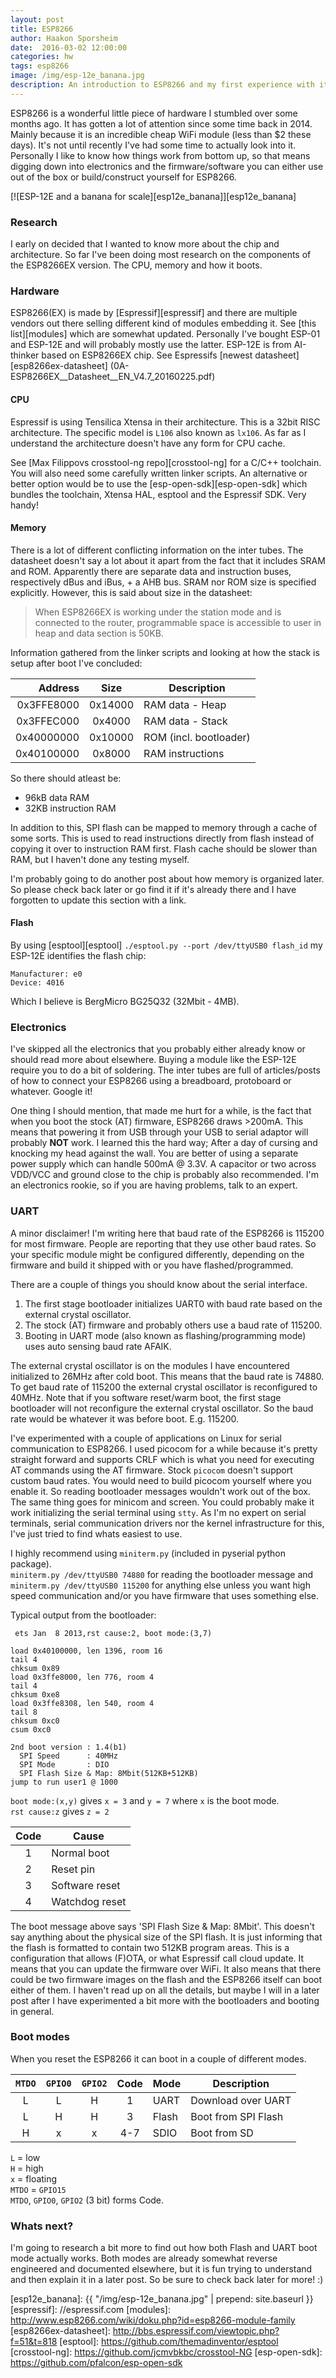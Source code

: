 ```yaml
---
layout: post
title: ESP8266
author: Haakon Sporsheim
date:  2016-03-02 12:00:00
categories: hw
tags: esp8266
image: /img/esp-12e_banana.jpg
description: An introduction to ESP8266 and my first experience with it.
---
```

ESP8266 is a wonderful little piece of hardware I stumbled over some months ago.
It has gotten a lot of attention since some time back in 2014.
Mainly because it is an incredible cheap WiFi module (less than $2 these days).
It's not until recently I've had some time to actually look into it.
Personally I like to know how things work from bottom up, so that means
digging down into electronics and the firmware/software you can either
use out of the box or build/construct yourself for ESP8266.

[![ESP-12E and a banana for scale][esp12e_banana]][esp12e_banana]

### Research
I early on decided that I wanted to know more about the chip and architecture.
So far I've been doing most research on the components of the ESP8266EX version.
The CPU, memory and how it boots.

### Hardware
ESP8266(EX) is made by [Espressif][espressif] and there are multiple vendors out
there selling different kind of modules embedding it.
See [this list][modules] which are somewhat updated.
Personally I've bought ESP-01 and ESP-12E and will probably mostly use the latter.
ESP-12E is from AI-thinker based on ESP8266EX chip.
See Espressifs [newest datasheet][esp8266ex-datasheet] (0A-ESP8266EX__Datasheet__EN_V4.7_20160225.pdf)

#### CPU
Espressif is using Tensilica Xtensa in their architecture.
This is a 32bit RISC architecture.
The specific model is `L106` also known as `lx106`.
As far as I understand the architecture doesn't have any form for CPU cache.

See [Max Filippovs crosstool-ng repo][crosstool-ng] for a C/C++ toolchain.
You will also need some carefully written linker scripts.
An alternative or better option would be to use the [esp-open-sdk][esp-open-sdk]
which bundles the toolchain, Xtensa HAL, esptool and the Espressif SDK.
Very handy!

#### Memory
There is a lot of different conflicting information on the inter tubes.
The datasheet doesn't say a lot about it apart from the fact that it
includes SRAM and ROM.
Apparently there are separate data and instruction buses,
respectively dBus and iBus, + a AHB bus.
SRAM nor ROM size is specified explicitly.
However, this is said about size in the datasheet:

> When ESP8266EX is working under the station mode and is connected to the router,
> programmable space is accessible to user in heap and data section is 50KB.

Information gathered from the linker scripts and
looking at how the stack is setup after boot I've concluded:

|   Address   |   Size  | Description |
|   -------:  |  :----: | ----------- |
|  0x3FFE8000 | 0x14000 | RAM data - Heap |
|  0x3FFEC000 |  0x4000 | RAM data - Stack |
|  0x40000000 | 0x10000 | ROM (incl. bootloader) |
|  0x40100000 |  0x8000 | RAM instructions |


So there should atleast be:

 * 96kB data RAM
 * 32KB instruction RAM

In addition to this, SPI flash can be mapped to memory through a cache of
some sorts.
This is used to read instructions directly from flash instead of copying it
over to instruction RAM first.
Flash cache should be slower than RAM, but I haven't done any testing myself.

<div class="alert alert-info" role="alert">
I'm probably going to do another post about how memory is organized later.
So please check back later or go find it if it's already there and I have
forgotten to update this section with a link.
</div>

#### Flash
By using [esptool][esptool] `./esptool.py --port /dev/ttyUSB0 flash_id`
my ESP-12E identifies the flash chip:

```
Manufacturer: e0
Device: 4016
```
Which I believe is BergMicro BG25Q32 (32Mbit - 4MB).

### Electronics
I've skipped all the electronics that you probably either already know or
should read more about elsewhere.
Buying a module like the ESP-12E require you to do a bit of soldering.
The inter tubes are full of articles/posts of how to connect your ESP8266
using a breadboard, protoboard or whatever.
Google it!

One thing I should mention, that made me hurt for a while, is the fact that
when you boot the stock (AT) firmware, ESP8266 draws >200mA.
This means that powering it from USB through your USB to serial adaptor will
probably **NOT** work.
I learned this the hard way;
After a day of cursing and knocking my head against the wall.
You are better of using a separate power supply which can handle 500mA @ 3.3V.
A capacitor or two across VDD/VCC and ground close to the chip is probably
also recommended.
I'm an electronics rookie, so if you are having problems, talk to an expert.

### UART
<div class="alert alert-info" role="alert">
A minor disclaimer!
I'm writing here that baud rate of the ESP8266 is 115200 for most firmware.
People are reporting that they use other baud rates.
So your specific module might be configured differently, depending on the
firmware and build it shipped with or you have flashed/programmed.
</div>

There are a couple of things you should know about the serial interface.

 1. The first stage bootloader initializes UART0 with baud rate based on the external crystal oscillator.
 2. The stock (AT) firmware and probably others use a baud rate of 115200.
 3. Booting in UART mode (also known as flashing/programming mode) uses auto sensing baud rate AFAIK.

<div class="alert alert-info" role="alert">
The external crystal oscillator is on the modules I have encountered initialized
to 26MHz after cold boot.
This means that the baud rate is 74880.
To get baud rate of 115200 the external crystal oscillator is reconfigured to 40MHz.
Note that if you software reset/warm boot, the first stage bootloader will
not reconfigure the external crystal oscillator. So the baud rate would be
whatever it was before boot. E.g. 115200.
</div>

I've experimented with a couple of applications on Linux for serial communication to ESP8266.
I used picocom for a while because it's pretty straight forward and supports CRLF
which is what you need for executing AT commands using the AT firmware.
Stock `picocom` doesn't support custom baud rates.
You would need to build picocom yourself where you enable it.
So reading bootloader messages wouldn't work out of the box.
The same thing goes for minicom and screen.
You could probably make it work initializing the serial terminal using `stty`.
As I'm no expert on serial terminals, serial communication drivers nor the
kernel infrastructure for this, I've just tried to find whats easiest to use.

I highly recommend using `miniterm.py` (included in pyserial python package).  
`miniterm.py /dev/ttyUSB0 74880` for reading the bootloader message and  
`miniterm.py /dev/ttyUSB0 115200` for anything else unless you want
high speed communication and/or you have firmware that uses something else.

Typical output from the bootloader:

```
 ets Jan  8 2013,rst cause:2, boot mode:(3,7)

load 0x40100000, len 1396, room 16
tail 4
chksum 0x89
load 0x3ffe8000, len 776, room 4
tail 4
chksum 0xe8
load 0x3ffe8308, len 540, room 4
tail 8
chksum 0xc0
csum 0xc0

2nd boot version : 1.4(b1)
  SPI Speed      : 40MHz
  SPI Mode       : DIO
  SPI Flash Size & Map: 8Mbit(512KB+512KB)
jump to run user1 @ 1000
```
`boot mode:(x,y)` gives `x = 3` and `y = 7` where `x` is the boot mode.  
`rst cause:z` gives `z = 2`

| Code | Cause |
|:----:| ----- |
|  1   | Normal boot |
|  2   | Reset pin   |
|  3   | Software reset |
|  4   | Watchdog reset |

<div class="alert alert-info" role="alert">
The boot message above says 'SPI Flash Size & Map: 8Mbit'.
This doesn't say anything about the physical size of the SPI flash.
It is just informing that the flash is formatted to contain two 512KB program
areas.
This is a configuration that allows (F)OTA, or what Espressif call cloud update.
It means that you can update the firmware over WiFi.
It also means that there could be two firmware images on the flash and the
ESP8266 itself can boot either of them.
I haven't read up on all the details, but maybe I will in a later post after
I have experimented a bit more with the bootloaders and booting in general.
</div>

### Boot modes
When you reset the ESP8266 it can boot in a couple of different modes.

| `MTDO` | `GPIO0` | `GPIO2` | Code | Mode | Description |
|:------:|:-------:|:-------:|:----:|:---- | ----------- |
|   L    |    L    |    H    |  1   | UART | Download over UART |
|   L    |    H    |    H    |  3   | Flash| Boot from SPI Flash |
|   H    |    x    |    x    | 4-7  | SDIO | Boot from SD |

`L` = low  
`H` = high  
`x` = floating  
`MTDO` = `GPIO15`  
`MTDO`, `GPIO0`, `GPIO2` (3 bit) forms Code.

### Whats next?
I'm going to research a bit more to find out how both Flash and UART boot mode
actually works.
Both modes are already somewhat reverse engineered and documented elsewhere,
but it is fun trying to understand and then explain it in a later post.
So be sure to check back later for more! :)

[esp12e_banana]: {{ "/img/esp-12e_banana.jpg" | prepend: site.baseurl }}
[espressif]: //espressif.com
[modules]:  http://www.esp8266.com/wiki/doku.php?id=esp8266-module-family
[esp8266ex-datasheet]: http://bbs.espressif.com/viewtopic.php?f=51&t=818
[esptool]: https://github.com/themadinventor/esptool
[crosstool-ng]: https://github.com/jcmvbkbc/crosstool-NG
[esp-open-sdk]: https://github.com/pfalcon/esp-open-sdk
